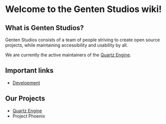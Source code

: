 # Welcome to the Genten Studios wiki!

## What is Genten Studios?
Genten Studios consists of a team of people striving to create open source projects, while maintaining accessibility and usability by all. 

We are currently the active maintainers of the [Quartz Engine](https://github.com/GentenStudios/quartz-engine).

## Important links
- [Development](https://github.com/GentenStudios/Genten/wiki/Dev:-Home)

## Our Projects
- [Quartz Engine](https://github.com/GentenStudios/quartz-engine/wiki)
- Project Phoenix